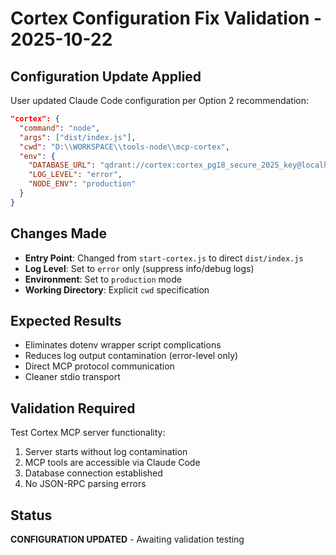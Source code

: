 # Cortex Configuration Fix Validation - 2025-10-22

## Configuration Update Applied
User updated Claude Code configuration per Option 2 recommendation:

```json
"cortex": {
  "command": "node",
  "args": ["dist/index.js"],
  "cwd": "D:\\WORKSPACE\\tools-node\\mcp-cortex",
  "env": {
    "DATABASE_URL": "qdrant://cortex:cortex_pg18_secure_2025_key@localhost:5433/cortex_prod",
    "LOG_LEVEL": "error",
    "NODE_ENV": "production"
  }
}
```

## Changes Made
- **Entry Point**: Changed from `start-cortex.js` to direct `dist/index.js`
- **Log Level**: Set to `error` only (suppress info/debug logs)
- **Environment**: Set to `production` mode
- **Working Directory**: Explicit `cwd` specification

## Expected Results
- Eliminates dotenv wrapper script complications
- Reduces log output contamination (error-level only)
- Direct MCP protocol communication
- Cleaner stdio transport

## Validation Required
Test Cortex MCP server functionality:
1. Server starts without log contamination
2. MCP tools are accessible via Claude Code
3. Database connection established
4. No JSON-RPC parsing errors

## Status
**CONFIGURATION UPDATED** - Awaiting validation testing